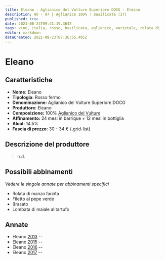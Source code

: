 ```yaml
---
title: Eleano - Aglianico del Vulture Superiore DOCG - Eleano
description: 90 - 97 | Aglianico 100% | Basilicata (IT)
published: true
date: 2021-08-24T09:41:19.364Z
tags: vino, italia, rosso, basilicata, aglianico, varietale, rolata di manzo farcita, filetto al pepe verde, lombata di maiale al tartufo, brasato
editor: markdown
dateCreated: 2021-08-23T07:36:55.405Z
---
```


# Eleano

## Caratteristiche
- **Nome:** Eleano
- **Tipologia:** Rosso fermo 
- **Denominazione:** Aglianico del Vulture Superiore DOCG 
- **Produttore:** Eleano 
- **Composizione:** 100% [Aglianico del Vulture](/vitigni/bacca-nera/aglianico-del-vulture)
- **Affinamento:** 24 mesi in barrique + 12 mesi in bottiglia
- **Alcol:** 14.5%
- **Fascia di prezzo:** 30 - 34 €
{.grid-list}

## Descrizione del produttore

> n.d.
## Possibili abbinamenti
*Vedere le singole annate per abbinamenti specifici*

- Rolata di manzo farcita
- Filetto al pepe verde
- Brasato
- Lombata di maiale al tartufo

## Annate
- Eleano [2013](/vini/Italia/Basilicata/Eleano/Eleano/2013) -- <span class="star-4"></span>
- Eleano [2015](/vini/Italia/Basilicata/Eleano/Eleano/2015) -- <span class="star-5"></span>
- Eleano [2016](/vini/Italia/Basilicata/Eleano/Eleano/2016) -- <span class="star-5"></span>
- Eleano [2017](/vini/Italia/Basilicata/Eleano/Eleano/2017) -- <span class="star-5"></span>
 